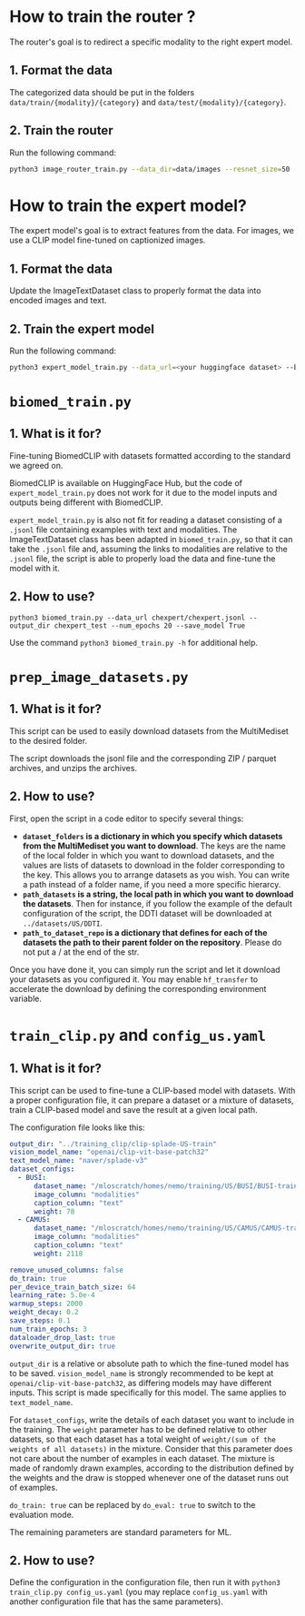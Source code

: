 # How to train the router ?
The router's goal is to redirect a specific modality to the right expert model.
## 1. Format the data
The categorized data should be put in the folders `data/train/{modality}/{category}` and `data/test/{modality}/{category}`.
## 2. Train the router
Run the following command:
```bash
python3 image_router_train.py --data_dir=data/images --resnet_size=50 --batch_size=32 --num_epochs=10 --learning_rate=0.001 --num_runs=1 --output_dir=output
```

# How to train the expert model?
The expert model's goal is to extract features from the data. For images, we use a CLIP model fine-tuned on captionized images.

## 1. Format the data
Update the ImageTextDataset class to properly format the data into encoded images and text.

## 2. Train the expert model
Run the following command:
```bash
python3 expert_model_train.py --data_url=<your huggingface dataset> --batch_size=32 --num_epochs=10
```

# `biomed_train.py`

## 1. What is it for?

Fine-tuning BiomedCLIP with datasets formatted according to the standard we agreed on.

BiomedCLIP is available on HuggingFace Hub, but the code of `expert_model_train.py` does not work for it due to the model inputs and outputs being different with BiomedCLIP. 

`expert_model_train.py` is also not fit for reading a dataset consisting of a `.jsonl` file containing examples with text and modalities. The ImageTextDataset class has been adapted in `biomed_train.py`, so that it can take the `.jsonl` file and, assuming the links to modalities are relative to the `.jsonl` file, the script is able to properly load the data and fine-tune the model with it.

## 2. How to use?

`python3 biomed_train.py --data_url chexpert/chexpert.jsonl --output_dir chexpert_test --num_epochs 20 --save_model True`

Use the command `python3 biomed_train.py -h` for additional help.

# `prep_image_datasets.py`

## 1. What is it for?

This script can be used to easily download datasets from the MultiMediset to the desired folder. 

The script downloads the jsonl file and the corresponding ZIP / parquet archives, and unzips the archives.

## 2. How to use?

First, open the script in a code editor to specify several things:
- **`dataset_folders` is a dictionary in which you specify which datasets from the MultiMediset you want to download**. The keys are the name of the local folder in which you want to download datasets, and the values are lists of datasets to download in the folder corresponding to the key. This allows you to arrange datasets as you wish. You can write a path instead of a folder name, if you need a more specific hierarcy.
- **`path_datasets` is a string, the local path in which you want to download the datasets**. Then for instance, if you follow the example of the default configuration of the script, the DDTI dataset will be downloaded at `../datasets/US/DDTI`.
- **`path_to_dataset_repo` is a dictionary that defines for each of the datasets the path to their parent folder on the repository**. Please do not put a / at the end of the str.

Once you have done it, you can simply run the script and let it download your datasets as you configured it. You may enable `hf_transfer` to accelerate the download by defining the corresponding environment variable.

# `train_clip.py` and `config_us.yaml`

## 1. What is it for?

This script can be used to fine-tune a CLIP-based model with datasets. With a proper configuration file, it can prepare a dataset or a mixture of datasets, train a CLIP-based model and save the result at a given local path.

The configuration file looks like this:

```yaml
output_dir: "../training_clip/clip-splade-US-train"
vision_model_name: "openai/clip-vit-base-patch32"
text_model_name: "naver/splade-v3"
dataset_configs:
  - BUSI:
      dataset_name: "/mloscratch/homes/nemo/training/US/BUSI/BUSI-train.jsonl"
      image_column: "modalities"
      caption_column: "text"
      weight: 78
  - CAMUS:
      dataset_name: "/mloscratch/homes/nemo/training/US/CAMUS/CAMUS-train.jsonl"
      image_column: "modalities"
      caption_column: "text"
      weight: 2118

remove_unused_columns: false
do_train: true
per_device_train_batch_size: 64
learning_rate: 5.0e-4
warmup_steps: 2000
weight_decay: 0.2
save_steps: 0.1
num_train_epochs: 3
dataloader_drop_last: true
overwrite_output_dir: true
```

`output_dir` is a relative or absolute path to which the fine-tuned model has to be saved. `vision_model_name` is strongly recommended to be kept at `openai/clip-vit-base-patch32`, as differing models may have different inputs. This script is made specifically for this model. The same applies to `text_model_name`.

For `dataset_configs`, write the details of each dataset you want to include in the training. The `weight` parameter has to be defined relative to other datasets, so that each dataset has a total weight of `weight/(sum of the weights of all datasets)` in the mixture. Consider that this parameter does not care about the number of examples in each dataset. The mixture is made of randomly drawn examples, according to the distribution defined by the weights and the draw is stopped whenever one of the dataset runs out of examples.

`do_train: true` can be replaced by `do_eval: true` to switch to the evaluation mode.

The remaining parameters are standard parameters for ML.

## 2. How to use?

Define the configuration in the configuration file, then run it with `python3 train_clip.py config_us.yaml` (you may replace `config_us.yaml` with another configuration file that has the same parameters).